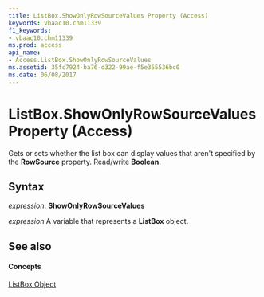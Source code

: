 ```yaml
---
title: ListBox.ShowOnlyRowSourceValues Property (Access)
keywords: vbaac10.chm11339
f1_keywords:
- vbaac10.chm11339
ms.prod: access
api_name:
- Access.ListBox.ShowOnlyRowSourceValues
ms.assetid: 35fc7924-ba76-d322-99ae-f5e355536bc0
ms.date: 06/08/2017
---
```



# ListBox.ShowOnlyRowSourceValues Property (Access)

Gets or sets whether the list box can display values that aren't specified by the **RowSource** property. Read/write **Boolean**.


## Syntax

 _expression_. **ShowOnlyRowSourceValues**

 _expression_ A variable that represents a **ListBox** object.


## See also


#### Concepts


[ListBox Object](listbox-object-access.md)

